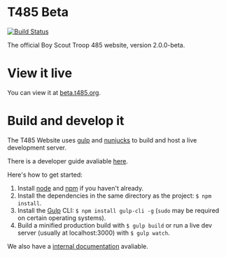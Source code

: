 # T485 Beta
[![Build Status](https://travis-ci.com/t485/t485.svg?branch=master)](https://travis-ci.com/t485/t485)

The official Boy Scout Troop 485 website, version 2.0.0-beta.

# View it live

You can view it at [beta.t485.org](https://beta.t485.org).

# Build and develop it

The T485 Website uses [gulp](https://gulpjs.com/) and [nunjucks](https://mozilla.github.io/nunjucks/) to build and host a live development server. 

There is a developer guide avaliable [here](https://beta.t485.org/developer/).

Here's how to get started:

1. Install [node](https://nodejs.org/en/) and [npm](https://www.npmjs.com/) if you haven't already.
2. Install the dependencies in the same directory as the project: `$ npm install`.
3. Install the [Gulp](https://gulpjs.com/) CLI: `$ npm install gulp-cli -g` (`sudo` may be required on certain operating systems).
4. Build a minified production build with `$ gulp build` or run a live dev server (usually at localhost:3000) with `$ gulp watch`.


We also have a [internal documentation](https://beta.t485.org/developer/docs/) avaliable.